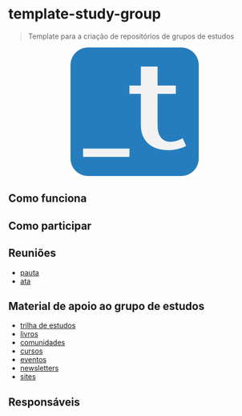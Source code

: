 # template-study-group

> Template para a criação de repositórios de grupos de estudos

<p align="center">
  <img src="assets/training-center-logo.svg" alt="Logo do Training Center">
</p>

## Como funciona

## Como participar

## Reuniões

- [pauta](/material/agenda)
- [ata](material/minutes)

## Material de apoio ao grupo de estudos

- [trilha de estudos](material/roadmap.md)
- [livros](material/dir/books.md)
- [comunidades](material/dir/communities.md)
- [cursos](material/dir/courses.md)
- [eventos](material/dir/events.md)
- [newsletters](material/dir/newsletters.md)
- [sites](material/dir/sites.md)

## Responsáveis
